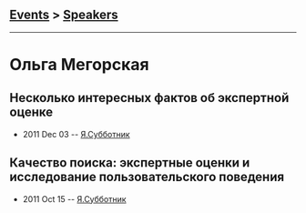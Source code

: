 ## [Events](../README.md) > [Speakers](../speakers.md)
---

# Ольга Мегорская

## Несколько интересных фактов об экспертной оценке
- 2011 Dec 03 -- [Я.Субботник](https://events.yandex.ru/lib/talks/170/)    
## Качество поиска: экспертные оценки и исследование пользовательского поведения
- 2011 Oct 15 -- [Я.Субботник](https://events.yandex.ru/lib/talks/197/)    
